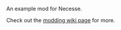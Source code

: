 An example mod for Necesse.

Check out the [modding wiki page](https://necessewiki.com/Moddng) for more.